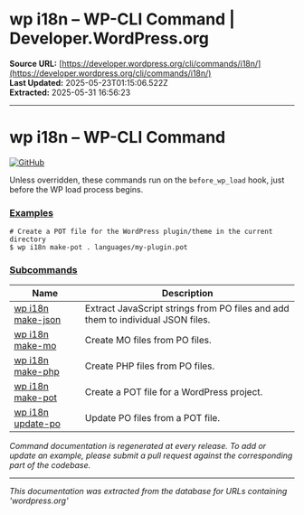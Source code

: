 # wp i18n – WP-CLI Command | Developer.WordPress.org

**Source URL:** [https://developer.wordpress.org/cli/commands/i18n/](https://developer.wordpress.org/cli/commands/i18n/)  
**Last Updated:** 2025-05-23T01:15:06.522Z  
**Extracted:** 2025-05-31 16:56:23

---

# wp i18n – WP-CLI Command

[![GitHub](https://make.wordpress.org/cli/wp-content/plugins/wporg-cli/assets/images/github-mark.svg)](https://github.com/wp-cli/i18n-command)

Unless overridden, these commands run on the `before_wp_load` hook, just before the WP load process begins.

### [Examples](#examples)

```
# Create a POT file for the WordPress plugin/theme in the current directory
$ wp i18n make-pot . languages/my-plugin.pot
```

### [Subcommands](#subcommands)

| Name | Description |
| --- | --- |
| [wp i18n make-json](https://developer.wordpress.org/cli/commands/i18n/make-json/) | Extract JavaScript strings from PO files and add them to individual JSON files. |
| [wp i18n make-mo](https://developer.wordpress.org/cli/commands/i18n/make-mo/) | Create MO files from PO files. |
| [wp i18n make-php](https://developer.wordpress.org/cli/commands/i18n/make-php/) | Create PHP files from PO files. |
| [wp i18n make-pot](https://developer.wordpress.org/cli/commands/i18n/make-pot/) | Create a POT file for a WordPress project. |
| [wp i18n update-po](https://developer.wordpress.org/cli/commands/i18n/update-po/) | Update PO files from a POT file. |

_Command documentation is regenerated at every release. To add or update an example, please submit a pull request against the corresponding part of the codebase._

---

*This documentation was extracted from the database for URLs containing 'wordpress.org'*
